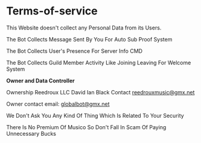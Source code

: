 # Terms-of-service


This Website doesn't collect any Personal Data from its Users.

The Bot Collects Message Sent By You For Auto Sub Proof System

The Bot Collects User's Presence For Server Info CMD

The Bot Collects Guild Member Activity Like Joining Leaving For Welcome System


**Owner and Data Controller**

Ownership Reedroux LLC 
David Ian Black
Contact reedrouxmusic@gmx.net


Owner contact email: globalbot@gmx.net

We Don't Ask You Any Kind Of Thing Which Is Related To Your Security

There Is No Premium Of Musico So Don't Fall In Scam Of Paying Unnecessary Bucks
